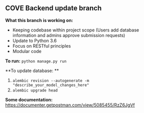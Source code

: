 ## COVE Backend update branch

**What this branch is working on:**

* Keeping codebase within project scope (Users add database information and admins approve submission requests)
* Update to Python 3.6
* Focus on RESTful principles
* Modular code

**To run:** `python manage.py run`

**To update database: **
 1. `alembic revision --autogenerate -m "describe_your_model_changes_here"`
 2. `alembic upgrade head`

**Some documentation:** https://documenter.getpostman.com/view/5085455/RzZ6JgVf
